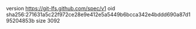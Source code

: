 version https://git-lfs.github.com/spec/v1
oid sha256:271631a5c22f972ce28e9e412e5a5449b6bcca342e4bddd690a87d195204853b
size 3092
